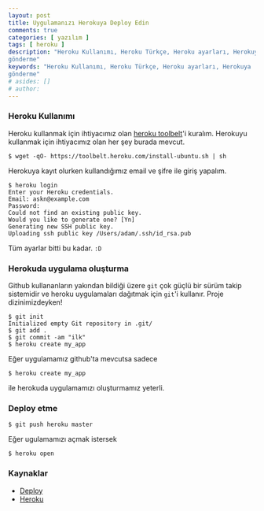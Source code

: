 ```yaml
---
layout: post
title: Uygulamanızı Herokuya Deploy Edin
comments: true
categories: [ yazılım ]
tags: [ heroku ]
description: "Heroku Kullanımı, Heroku Türkçe, Heroku ayarları, Herokuya
gönderme"
keywords: "Heroku Kullanımı, Heroku Türkçe, Heroku ayarları, Herokuya
gönderme"
# asides: []
# author:
---
```


### Heroku Kullanımı

Heroku kullanmak için ihtiyacımız olan [heroku toolbelt](https://toolbelt.heroku.com/)'i kuralım. Herokuyu kullanmak için ihtiyacımız olan her şey burada mevcut.

<!-- more -->

    $ wget -qO- https://toolbelt.heroku.com/install-ubuntu.sh | sh

Herokuya kayıt olurken kullandığımız email ve şifre ile giriş yapalım.

    $ heroku login
    Enter your Heroku credentials.
    Email: askn@example.com
    Password:
    Could not find an existing public key.
    Would you like to generate one? [Yn]
    Generating new SSH public key.
    Uploading ssh public key /Users/adam/.ssh/id_rsa.pub

Tüm ayarlar bitti bu kadar. `:D`

### Herokuda uygulama oluşturma

Github kullananların yakından bildiği üzere `git` çok güçlü bir sürüm takip sistemidir ve heroku uygulamaları dağıtmak için
`git`'i kullanır. Proje dizinimizdeyken!

    $ git init
    Initialized empty Git repository in .git/
    $ git add .
    $ git commit -am "ilk"
    $ heroku create my_app

Eğer uygulamamız github'ta mevcutsa sadece

    $ heroku create my_app

ile herokuda uygulamamızı oluşturmamız yeterli.

### Deploy etme

    $ git push heroku master

Eğer ugulamamızı açmak istersek

    $ heroku open


###  Kaynaklar

- [Deploy](http://ruby.railstutorial.org/ruby-on-rails-tutorial-book#sec-deploying)
- [Heroku](https://devcenter.heroku.com/articles/git#tracking-your-app-in-git)
